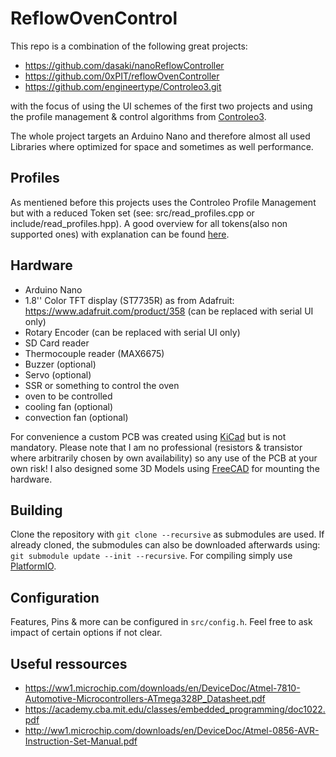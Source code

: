 # ReflowOvenControl
This repo is a combination of the following great projects:
- https://github.com/dasaki/nanoReflowController
- https://github.com/0xPIT/reflowOvenController
- https://github.com/engineertype/Controleo3.git

with the focus of using the UI schemes of the first two projects and using the profile management & control algorithms from [Controleo3](https://www.whizoo.com/).

The whole project targets an Arduino Nano and therefore almost all used Libraries where optimized for space and sometimes as well performance.

## Profiles
As mentiened before this projects uses the Controleo Profile Management but with a reduced Token set (see: src/read_profiles.cpp or include/read_profiles.hpp).
A good overview for all tokens(also non supported ones) with explanation can be found [here](https://www.whizoo.com/profiles).

## Hardware
- Arduino Nano
- 1.8'' Color TFT display (ST7735R) as from Adafruit: https://www.adafruit.com/product/358 (can be replaced with serial UI only)
- Rotary Encoder (can be replaced with serial UI only)
- SD Card reader
- Thermocouple reader (MAX6675)
- Buzzer (optional)
- Servo (optional)
- SSR or something to control the oven
- oven to be controlled
- cooling fan (optional)
- convection fan (optional)

For convenience a custom PCB was created using [KiCad](https://www.kicad.org/) but is not mandatory.
Please note that I am no professional (resistors & transistor where arbitrarily chosen by own availability) so any use of the PCB at your own risk!
I also designed some 3D Models using [FreeCAD](https://www.freecadweb.org/) for mounting the hardware.

## Building
Clone the repository with `git clone --recursive` as submodules are used.
If already cloned, the submodules can also be downloaded afterwards using: `git submodule update --init --recursive`.
For compiling simply use [PlatformIO](https://platformio.org/).

## Configuration
Features, Pins & more can be configured in `src/config.h`. Feel free to ask impact of certain options if not clear.

## Useful ressources
- https://ww1.microchip.com/downloads/en/DeviceDoc/Atmel-7810-Automotive-Microcontrollers-ATmega328P_Datasheet.pdf
- https://academy.cba.mit.edu/classes/embedded_programming/doc1022.pdf
- http://ww1.microchip.com/downloads/en/DeviceDoc/Atmel-0856-AVR-Instruction-Set-Manual.pdf
